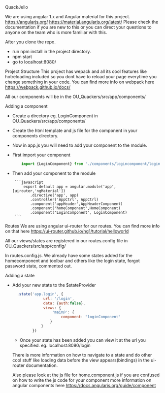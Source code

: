 QuackJello

We are using angular 1.x and Angular material for this project.
  https://angularjs.org/
  https://material.angularjs.org/latest/
Please check the documentation if you are new to this or you can direct your questions to anyone on the team who is more familiar with this. 
 
After you clone the repo.
* run npm install in the project directory. 
* npm start 
* go to localhost:8080/ 


Project Structure
This project has wepack and all its cool features like hotreloading included so you dont have to reload your page everytime you change something in your code. You can find more info on webpack here https://webpack.github.io/docs/

All our components will be in the OU_Quackers/src/app/components/

Adding a component

* Create a directory eg. LoginComponent in OU_Quackers/src/app/components/
* Create the html template and js file for the component in your components directory. 
* Now in app.js you will need to add your component to the module.
* First import your component
     
    ```javascript
        import {LoginComponent} from './components/logincomponent/login.component.js';
     ```
 * Then add your component to the module
     
        ```javascript
            export default app = angular.module('app', [uirouter,'ngMaterial'])
               .directive('app', app)
               .controller('AppCtrl', AppCtrl)
               .component('appHeader',AppHeaderComponent)
               .component('homeComponent',HomeComponent)
               .component('LoginComponent', LoginComponent)
        ```
Routes
We are using angular ui-router for our routes. You can find more info on that here https://ui-router.github.io/ng1/tutorial/helloworld
 
 All our views/states are registered in our routes.config file in OU_Quackers/src/app/config/
 
 In routes.config.js. We already have some states added for the homecomponent and toolbar and others  like the login state, forgot password state, commented out. 
 
 Adding a state
* Add your new state to the $stateProvider 
   ```javascript
     .state('app.login', {
                 url: '/login',
                 data: {auth:false},
                 views: {
                     'main@': {
                         component: "loginComponent"
                    }
                }
            })
     ```
    * Once your state has been added you can view it at the url you specified. eg. localhost:8080/login
  
  There is more information on how to navigate to a state and do other cool stuff like loading data before the view       appears(bindings) in the ui-router documentation. 
  
  Also please look at the js file for home.component.js if you are confused on how to write the js code for your component 
  more information on angular components here https://docs.angularjs.org/guide/component

